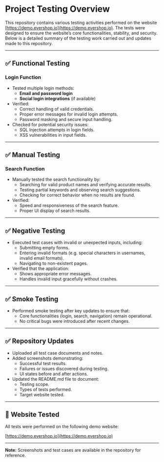 # Project Testing Overview

This repository contains various testing activities performed on the website [https://demo.evershop.io](https://demo.evershop.io). The tests were designed to ensure the website’s core functionalities, stability, and security. Below is a detailed summary of the testing work carried out and updates made to this repository.

---

## ✅ Functional Testing

### Login Function

- Tested multiple login methods:
  - **Email and password login**
  - **Social login integrations** (if available)
- Verified:
  - Correct handling of valid credentials.
  - Proper error messages for invalid login attempts.
  - Password masking and secure input handling.
- Checked for potential security issues:
  - SQL Injection attempts in login fields.
  - XSS vulnerabilities in input fields.

---

## ✅ Manual Testing

### Search Function

- Manually tested the search functionality by:
  - Searching for valid product names and verifying accurate results.
  - Testing partial keywords and observing search suggestions.
  - Checking for correct behavior when no results are found.
- Verified:
  - Speed and responsiveness of the search feature.
  - Proper UI display of search results.

---

## ✅ Negative Testing

- Executed test cases with invalid or unexpected inputs, including:
  - Submitting empty forms.
  - Entering invalid formats (e.g. special characters in usernames, invalid email formats).
  - Navigating to non-existent pages.
- Verified that the application:
  - Shows appropriate error messages.
  - Handles invalid input gracefully without crashes.

---

## ✅ Smoke Testing

- Performed smoke testing after key updates to ensure that:
  - Core functionalities (login, search, navigation) remain operational.
  - No critical bugs were introduced after recent changes.

---

## ✅ Repository Updates

- Uploaded all test case documents and notes.
- Added screenshots demonstrating:
  - Successful test results.
  - Failures or issues discovered during testing.
  - UI states before and after actions.
- Updated the README.md file to document:
  - Testing scope.
  - Types of tests performed.
  - Target website tested.

---

## 🔗 Website Tested

All tests were performed on the following demo website:

[https://demo.evershop.io](https://demo.evershop.io)

---

**Note:** Screenshots and test cases are available in the repository for reference.

